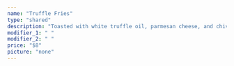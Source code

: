 ```yaml
---
name: "Truffle Fries"
type: "shared"
description: "Toasted with white truffle oil, parmesan cheese, and chives."
modifier_1: " "
modifier_2: " "
price: "$8"
picture: "none"
---
```

